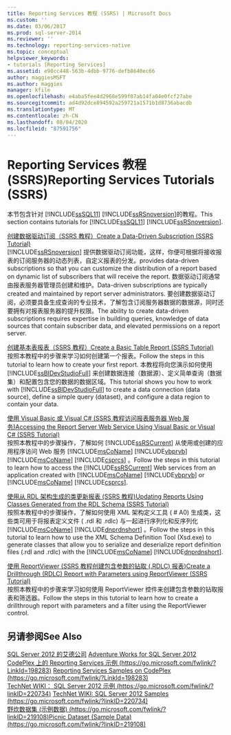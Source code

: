 ```yaml
---
title: Reporting Services 教程 (SSRS) | Microsoft Docs
ms.custom: ''
ms.date: 03/06/2017
ms.prod: sql-server-2014
ms.reviewer: ''
ms.technology: reporting-services-native
ms.topic: conceptual
helpviewer_keywords:
- tutorials [Reporting Services]
ms.assetid: e90cc448-563b-4dbb-9776-defb8640ec66
author: maggiesMSFT
ms.author: maggies
manager: kfile
ms.openlocfilehash: e4aba5fee4d2968e599f07ab14fa04e0fcf27abe
ms.sourcegitcommit: ad4d92dce894592a259721a1571b1d8736abacdb
ms.translationtype: MT
ms.contentlocale: zh-CN
ms.lasthandoff: 08/04/2020
ms.locfileid: "87591756"
---
```

# <a name="reporting-services-tutorials-ssrs"></a><span data-ttu-id="169be-102">Reporting Services 教程 (SSRS)</span><span class="sxs-lookup"><span data-stu-id="169be-102">Reporting Services Tutorials (SSRS)</span></span>
  <span data-ttu-id="169be-103">本节包含针对 [!INCLUDE[ssSQL11](../includes/sssql11-md.md)] [!INCLUDE[ssRSnoversion](../includes/ssrsnoversion-md.md)]的教程。</span><span class="sxs-lookup"><span data-stu-id="169be-103">This section contains tutorials for [!INCLUDE[ssSQL11](../includes/sssql11-md.md)] [!INCLUDE[ssRSnoversion](../includes/ssrsnoversion-md.md)].</span></span>  
  
 [<span data-ttu-id="169be-104">创建数据驱动订阅（SSRS 教程）</span><span class="sxs-lookup"><span data-stu-id="169be-104">Create a Data-Driven Subscription &#40;SSRS Tutorial&#41;</span></span>](create-a-data-driven-subscription-ssrs-tutorial.md)  
 [!INCLUDE[ssRSnoversion](../includes/ssrsnoversion-md.md)] <span data-ttu-id="169be-105">提供数据驱动订阅功能，这样，你便可根据将接收报表的订阅服务器的动态列表，自定义报表的分发。</span><span class="sxs-lookup"><span data-stu-id="169be-105">provides data-driven subscriptions so that you can customize the distribution of a report based on dynamic list of subscribers that will receive the report.</span></span> <span data-ttu-id="169be-106">数据驱动订阅通常由报表服务器管理员创建和维护。</span><span class="sxs-lookup"><span data-stu-id="169be-106">Data-driven subscriptions are typically created and maintained by report server administrators.</span></span> <span data-ttu-id="169be-107">要创建数据驱动订阅，必须要具备生成查询的专业技术，了解包含订阅服务器数据的数据源，同时还要拥有对报表服务器的提升权限。</span><span class="sxs-lookup"><span data-stu-id="169be-107">The ability to create data-driven subscriptions requires expertise in building queries, knowledge of data sources that contain subscriber data, and elevated permissions on a report server.</span></span>  
  
 [<span data-ttu-id="169be-108">创建基本表报表（SSRS 教程）</span><span class="sxs-lookup"><span data-stu-id="169be-108">Create a Basic Table Report &#40;SSRS Tutorial&#41;</span></span>](create-a-basic-table-report-ssrs-tutorial.md)  
 <span data-ttu-id="169be-109">按照本教程中的步骤来学习如何创建第一个报表。</span><span class="sxs-lookup"><span data-stu-id="169be-109">Follow the steps in this tutorial to learn how to create your first report.</span></span> <span data-ttu-id="169be-110">本教程将向您演示如何使用 [!INCLUDE[ssBIDevStudioFull](../includes/ssbidevstudiofull-md.md)] 来创建数据连接（数据源）、定义简单查询（数据集）和配置包含您的数据的数据区域。</span><span class="sxs-lookup"><span data-stu-id="169be-110">This tutorial shows you how to work with [!INCLUDE[ssBIDevStudioFull](../includes/ssbidevstudiofull-md.md)] to create a data connection (data source), define a simple query (dataset), and configure a data region to contain your data.</span></span>  
  
 [<span data-ttu-id="169be-111">使用 Visual Basic 或 Visual C&#35; &#40;SSRS 教程访问报表服务器 Web 服务&#41;</span><span class="sxs-lookup"><span data-stu-id="169be-111">Accessing the Report Server Web Service Using Visual Basic or Visual C&#35; &#40;SSRS Tutorial&#41;</span></span>](../tutorials/access-report-server-web-service-vb-vcsharp-ssrs-tutorial.md)  
 <span data-ttu-id="169be-112">按照本教程中的步骤操作，了解如何 [!INCLUDE[ssRSCurrent](../includes/ssrscurrent-md.md)] 从使用或创建的应用程序访问 Web 服务 [!INCLUDE[msCoName](../includes/msconame-md.md)] [!INCLUDE[vbprvb](../includes/vbprvb-md.md)] [!INCLUDE[msCoName](../includes/msconame-md.md)] [!INCLUDE[csprcs](../includes/csprcs-md.md)] 。</span><span class="sxs-lookup"><span data-stu-id="169be-112">Follow the steps in this tutorial to learn how to access the [!INCLUDE[ssRSCurrent](../includes/ssrscurrent-md.md)] Web services from an application created with [!INCLUDE[msCoName](../includes/msconame-md.md)] [!INCLUDE[vbprvb](../includes/vbprvb-md.md)] or [!INCLUDE[msCoName](../includes/msconame-md.md)] [!INCLUDE[csprcs](../includes/csprcs-md.md)].</span></span>  
  
 [<span data-ttu-id="169be-113">使用从 RDL 架构生成的类更新报表 &#40;SSRS 教程&#41;</span><span class="sxs-lookup"><span data-stu-id="169be-113">Updating Reports Using Classes Generated from the RDL Schema &#40;SSRS Tutorial&#41;</span></span>](../tutorials/updating-reports-using-classes-generated-from-the-rdl-schema-ssrs-tutorial.md)  
 <span data-ttu-id="169be-114">按照本教程中的步骤操作，了解如何使用 XML 架构定义工具 ( # A0) 生成类，这些类可用于将报表定义文件 ( .rdl 和 .rdlc) 与一起进行序列化和反序列化 [!INCLUDE[msCoName](../includes/msconame-md.md)] [!INCLUDE[dnprdnshort](../includes/dnprdnshort-md.md)] 。</span><span class="sxs-lookup"><span data-stu-id="169be-114">Follow the steps in this tutorial to learn how to use the XML Schema Definition Tool (Xsd.exe) to generate classes that allow you to serialize and deserialize report definition files (.rdl and .rdlc) with the [!INCLUDE[msCoName](../includes/msconame-md.md)] [!INCLUDE[dnprdnshort](../includes/dnprdnshort-md.md)].</span></span>  
  
 [<span data-ttu-id="169be-115">使用 ReportViewer &#40;SSRS 教程创建包含参数的钻取 &#40;.RDLC&#41; 报表&#41;</span><span class="sxs-lookup"><span data-stu-id="169be-115">Create a Drillthrough &#40;RDLC&#41; Report with Parameters using ReportViewer &#40;SSRS Tutorial&#41;</span></span>](create-drillthrough-rdlc-report-with-parameters-reportviewer.md)  
 <span data-ttu-id="169be-116">按照本教程中的步骤来学习如何使用 ReportViewer 控件来创建包含参数的钻取报表和筛选器。</span><span class="sxs-lookup"><span data-stu-id="169be-116">Follow the steps in this tutorial to learn how to create a drillthrough report with parameters and a filter using the ReportViewer control.</span></span>  
  
## <a name="see-also"></a><span data-ttu-id="169be-117">另请参阅</span><span class="sxs-lookup"><span data-stu-id="169be-117">See Also</span></span>  
 <span data-ttu-id="169be-118">[SQL Server 2012 的艾德公司](https://go.microsoft.com/fwlink/?LinkId=245471) </span><span class="sxs-lookup"><span data-stu-id="169be-118">[Adventure Works for SQL Server 2012](https://go.microsoft.com/fwlink/?LinkId=245471) </span></span>  
 <span data-ttu-id="169be-119">[CodePlex 上的 Reporting Services 示例 (https://go.microsoft.com/fwlink/?LinkId=198283)](https://go.microsoft.com/fwlink/?LinkId=198283) </span><span class="sxs-lookup"><span data-stu-id="169be-119">[Reporting Services Samples on CodePlex (https://go.microsoft.com/fwlink/?LinkId=198283)](https://go.microsoft.com/fwlink/?LinkId=198283) </span></span>  
 <span data-ttu-id="169be-120">[TechNet WIKI： SQL Server 2012 示例 (https://go.microsoft.com/fwlink/?linkID=220734)](https://go.microsoft.com/fwlink/?linkID=220734) </span><span class="sxs-lookup"><span data-stu-id="169be-120">[TechNet WIKI: SQL Server 2012 Samples (https://go.microsoft.com/fwlink/?linkID=220734)](https://go.microsoft.com/fwlink/?linkID=220734) </span></span>  
 [<span data-ttu-id="169be-121">野炊数据集 (示例数据)  (https://go.microsoft.com/fwlink/?linkID=219108)</span><span class="sxs-lookup"><span data-stu-id="169be-121">Picnic Dataset (Sample Data) (https://go.microsoft.com/fwlink/?linkID=219108)</span></span>](https://go.microsoft.com/fwlink/?linkID=219108)  
  
  

